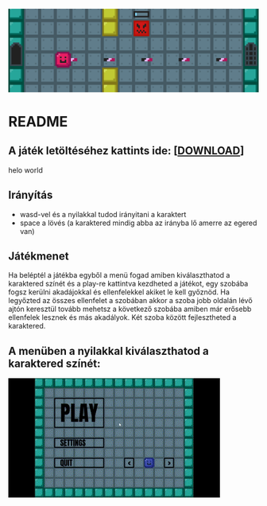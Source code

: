 ![header_img](https://raw.githubusercontent.com/MateGames/MyEpamGame2/main/header.png)

# **README**

## A játék letöltéséhez kattints ide: [**[DOWNLOAD](https://github.com/MateGames/MyEpamGame2/releases/latest)**]

helo world

## Irányítás
- wasd-vel és a nyilakkal tudod irányitani a karaktert
- space a lövés (a karaktered mindig abba az irányba lő amerre az egered van)

## Játékmenet
Ha beléptél a játékba egyből a menü fogad amiben kiválaszthatod a karaktered színét és a play-re kattintva kezdheted a játékot, egy szobába fogsz kerülni akadájokkal és ellenfelekkel akiket le kell győznöd. Ha legyőzted az összes ellenfelet a szobában akkor a szoba jobb oldalán lévő ajtón keresztül tovább mehetsz a következő szobába amiben már erősebb ellenfelek lesznek és más akadályok. Két szoba között fejlesztheted a karaktered.

## A menüben a nyilakkal kiválaszthatod a karaktered színét:
![color_ch_gif](https://raw.githubusercontent.com/MateGames/MyEpamGame2/main/play_alap.gif)